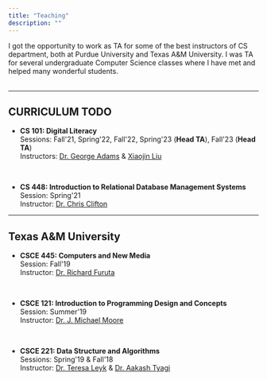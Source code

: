 ```yaml
---
title: "Teaching"
description: ""
---
```




I got the opportunity to work as TA for some of the best instructors of CS department, both at Purdue University and Texas A&M University. I was TA for several undergraduate Computer Science classes where I have met and helped many wonderful students.
<br>
<br>

---
## CURRICULUM TODO

* **CS 101: Digital Literacy** <br>
  Sessions: Fall'21, Spring'22, Fall'22, Spring'23 (**Head TA**), Fall'23 (**Head TA**) <br>
  Instructors: [Dr. George Adams](https://www.cs.purdue.edu/people/faculty/gba.html) & [Xiaojin Liu](https://www.cs.purdue.edu/people/faculty/liu218.html)

<br>

* **CS 448: Introduction to Relational Database Management Systems** <br>
  Session: Spring'21 <br>
  Instructor: [Dr. Chris Clifton](https://www.cs.purdue.edu/homes/clifton/)


---
## Texas A&M University

* **CSCE 445: Computers and New Media** <br>
  Session: Fall'19 <br>
  Instructor: [Dr. Richard Furuta](https://engineering.tamu.edu/cse/profiles/rfuruta.html)

<br>

* **CSCE 121: Introduction to Programming Design and Concepts** <br>
  Session: Summer'19 <br>
  Instructor: [Dr. J. Michael Moore](https://engineering.tamu.edu/cse/profiles/moore-j-michael.html)

<br>

* **CSCE 221: Data Structure and Algorithms** <br>
  Sessions: Spring'19 & Fall'18 <br>
  Instructor: [Dr. Teresa Leyk](https://engineering.tamu.edu/cse/profiles/tleyk.html)  &  [Dr. Aakash Tyagi](https://engineering.tamu.edu/cse/profiles/tyagi-aakash.html)

<br>